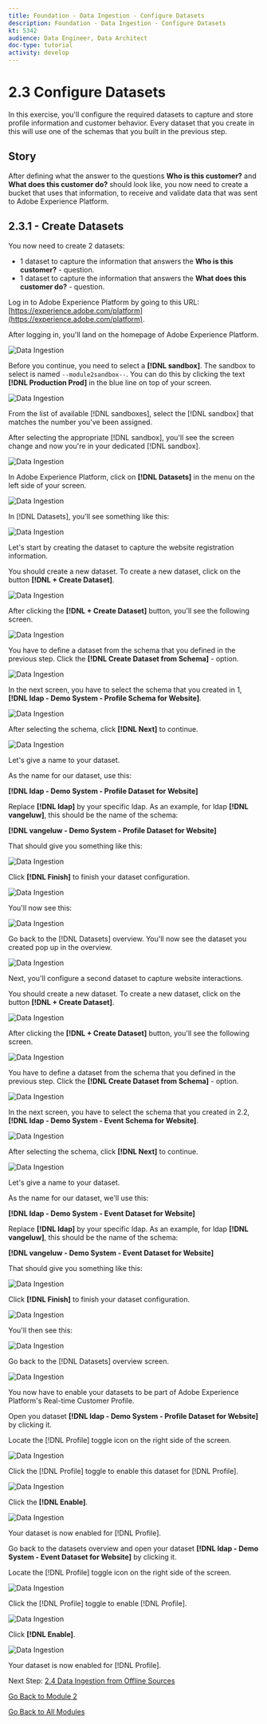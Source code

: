```yaml
---
title: Foundation - Data Ingestion - Configure Datasets
description: Foundation - Data Ingestion - Configure Datasets
kt: 5342
audience: Data Engineer, Data Architect
doc-type: tutorial
activity: develop
---
```


# 2.3 Configure Datasets

In this exercise, you'll configure the required datasets to capture and store profile information and customer behavior. Every dataset that you create in this will use one of the schemas that you built in the previous step.

## Story

After defining what the answer to the questions **Who is this customer?** and **What does this customer do?** should look like, you now need to create a bucket that uses that information, to receive and validate data that was sent to Adobe Experience Platform.

## 2.3.1 - Create Datasets

You now need to create 2 datasets:

* 1 dataset to capture the information that answers the **Who is this customer?** - question.
* 1 dataset to capture the information that answers the **What does this customer do?** - question.

Log in to Adobe Experience Platform by going to this URL: [https://experience.adobe.com/platform](https://experience.adobe.com/platform).

After logging in, you'll land on the homepage of Adobe Experience Platform.

![Data Ingestion](./images/home.png)

Before you continue, you need to select a **[!DNL sandbox]**. The sandbox to select is named ``--module2sandbox--``. You can do this by clicking the text **[!DNL Production Prod]** in the blue line on top of your screen.

![Data Ingestion](./images/sb1.png)

From the list of available [!DNL sandboxes], select the [!DNL sandbox] that matches the number you've been assigned.

After selecting the appropriate [!DNL sandbox], you'll see the screen change and now you're in your dedicated [!DNL sandbox].

![Data Ingestion](./images/sb2.png)

In Adobe Experience Platform, click on **[!DNL Datasets]** in the menu on the left side of your screen.

![Data Ingestion](./images/menudatasets.png)

In [!DNL Datasets], you'll see something like this: 

![Data Ingestion](./images/datasets.png)

Let's start by creating the dataset to capture the website registration information.

You should create a new dataset. To create a new dataset, click on the button **[!DNL + Create Dataset]**.

![Data Ingestion](./images/createdataset.png)

After clicking the **[!DNL + Create Dataset]** button, you'll see the following screen. 

![Data Ingestion](./images/datasetsetup.png)

You have to define a dataset from the schema that you defined in the previous step. Click the **[!DNL Create Dataset from Schema]** - option.

![Data Ingestion](./images/datasetfromschema.png)

In the next screen, you have to select the schema that you created in 1, **[!DNL ldap - Demo System - Profile Schema for Website]**.

![Data Ingestion](./images/schemaselection.png)

After selecting the schema, click **[!DNL Next]** to continue.

![Data Ingestion](./images/next.png)

Let's give a name to your dataset. 

As the name for our dataset, use this:

**[!DNL ldap - Demo System - Profile Dataset for Website]**

Replace **[!DNL ldap]** by your specific ldap. As an example, for ldap **[!DNL vangeluw]**, this should be the name of the schema:

**[!DNL vangeluw - Demo System - Profile Dataset for Website]**
  
That should give you something like this:

![Data Ingestion](./images/datasetname.png)

Click **[!DNL Finish]** to finish your dataset configuration.

![Data Ingestion](./images/finish.png)

You'll now see this:

![Data Ingestion](./images/dsoverview1.png)

Go back to the [!DNL Datasets] overview. You'll now see the dataset you created pop up in the overview.

![Data Ingestion](./images/dsoverview2.png)

Next, you'll configure a second dataset to capture website interactions.

You should create a new dataset. To create a new dataset, click on the button **[!DNL + Create Dataset]**.

![Data Ingestion](./images/createdataset.png)

After clicking the **[!DNL + Create Dataset]** button, you'll see the following screen. 

![Data Ingestion](./images/datasetsetup.png)

You have to define a dataset from the schema that you defined in the previous step. Click the **[!DNL Create Dataset from Schema]** - option.

![Data Ingestion](./images/datasetfromschema.png)

In the next screen, you have to select the schema that you created in 2.2, **[!DNL ldap - Demo System - Event Schema for Website]**.

![Data Ingestion](./images/schemaselectionee.png)

After selecting the schema, click **[!DNL Next]** to continue.

![Data Ingestion](./images/next.png)

Let's give a name to your dataset. 

As the name for our dataset, we'll use this:

**[!DNL ldap - Demo System - Event Dataset for Website]**

Replace **[!DNL ldap]** by your specific ldap. As an example, for ldap **[!DNL vangeluw]**, this should be the name of the schema:

**[!DNL vangeluw - Demo System - Event Dataset for Website]**
  
That should give you something like this:

![Data Ingestion](./images/datasetnameee.png)

Click **[!DNL Finish]** to finish your dataset configuration.

![Data Ingestion](./images/finish.png)

You'll then see this:

![Data Ingestion](./images/finish1.png)

Go back to the [!DNL Datasets] overview screen.

![Data Ingestion](./images/datasetsoverview.png)

You now have to enable your datasets to be part of Adobe Experience Platform's Real-time Customer Profile.

Open you dataset **[!DNL ldap - Demo System - Profile Dataset for Website]** by clicking it.

Locate the [!DNL Profile] toggle icon on the right side of the screen.

![Data Ingestion](./images/ds1.png)

Click the [!DNL Profile] toggle to enable this dataset for [!DNL Profile].

![Data Ingestion](./images/ds2.png)

Click the **[!DNL Enable]**.

![Data Ingestion](./images/ds3.png)

Your dataset is now enabled for [!DNL Profile].

Go back to the datasets overview and open your dataset **[!DNL ldap - Demo System - Event Dataset for Website]** by clicking it.

Locate the [!DNL Profile] toggle icon on the right side of the screen.

![Data Ingestion](./images/ds4.png)

Click the [!DNL Profile] toggle to enable [!DNL Profile].

![Data Ingestion](./images/ds2.png)

Click **[!DNL Enable]**.

![Data Ingestion](./images/ds5.png)

Your dataset is now enabled for [!DNL Profile].

Next Step: [2.4 Data Ingestion from Offline Sources](./ex4.md)

[Go Back to Module 2](./data-ingestion.md)

[Go Back to All Modules](../../overview.md)
